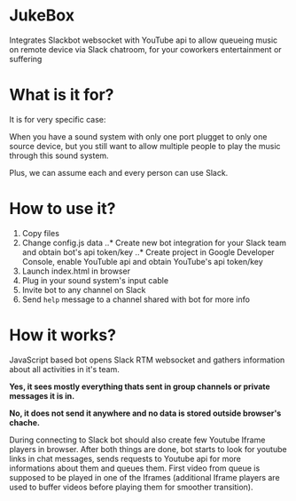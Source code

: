 # JukeBox
Integrates Slackbot websocket with YouTube api to allow queueing music on remote device via Slack chatroom, for your coworkers entertainment or suffering


# What is it for?
It is for very specific case: 

When you have a sound system with only one port plugget to only one source device, but you still want to allow multiple people to play the music through this sound system.

Plus, we can assume each and every person can use Slack.

# How to use it?

1. Copy files
2. Change config.js data
..* Create new bot integration for your Slack team and obtain bot's api token/key
..* Create project in Google Developer Console, enable YouTuble api and obtain YouTube's api token/key
3. Launch index.html in browser
4. Plug in your sound system's input cable
5. Invite bot to any channel on Slack
6. Send `help` message to a channel shared with bot for more info

# How it works?

JavaScript based bot opens Slack RTM websocket and gathers information about all activities in it's team.

**Yes, it sees mostly everything thats sent in group channels or private messages it is in.**

**No, it does not send it anywhere and no data is stored outside browser's chache.**

During connecting to Slack bot should also create few Youtube Iframe players in browser. After both things are done, bot starts to look for youtube links in chat messages, sends requests to Youtube api for more informations about them and queues them. First video from queue is supposed to be played in one of the Iframes (additional Iframe players are used to buffer videos before playing them for smoother transition).
